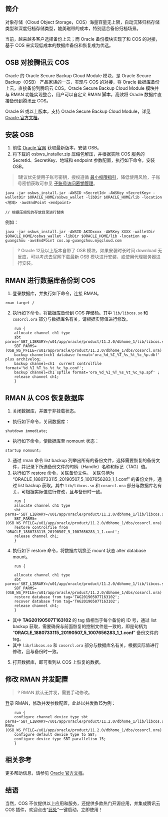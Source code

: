 ## 简介

对象存储（Cloud Object Storage，COS）海量容量无上限，自动沉降归档存储类型和深度归档存储类型，媲美磁带的成本，特别适合备份归档场景。

当前，越来越多客户选择备份上云；而 Oracle 备份模块实现了和 COS 的对接，基于 COS 来实现低成本的数据库备份和恢复成为优选。

## OSB 对接腾讯云 COS

Oracle 的 Oracle Secure Backup Cloud Module 模块，是 Oracle Secure Backup（OSB） 产品家族的一员，实现与 COS 的对接，将 Oracle 数据库备份上云，直接备份到腾讯云 COS。Oracle Secure Backup Cloud Module 模块并与 RMAN 功能实现整合，用户可以自定义 RMAN 脚本，高效将 Oracle 数据库直接备份到腾讯云 COS。

Oracle 9i 或以上版本，支持 Oracle Secure Backup Cloud Module，详见 [Oracle 官方文档](https://docs.oracle.com/en/database/oracle/oracle-database/12.2/rcmrf/oracle-secure-backup-osb-cloud-module.html#GUID-6FCF4FD8-861C-4D52-BB41-32E6EF03789F)。


## 安装 OSB

1. 前往 [Oracle 官网](https://docs.oracle.com/en/database/oracle/oracle-database/12.2/rcmrf/oracle-secure-backup-osb-cloud-module.html#GUID-964AADD2-3405-4476-8698-E9F2133CB5B7) 获取最新版本，安装 OSB。
2. 将下载的 osbws_installer.zip 压缩包解压，并根据实际 COS 服务的 SecretId、SecretKey、地域和 endpoint 参数配置，执行如下命令，安装 OSB。
>!建议优先使用子账号密钥，授权遵循 [最小权限指引](https://cloud.tencent.com/document/product/436/38618)，降低使用风险，子账号密钥获取可参见 [子账号访问密钥管理](https://cloud.tencent.com/document/product/598/37140)。
>
```
java -jar osbws_install.jar -AWSID <SecretId> -AWSKey <SecretKey> -walletDir $ORACLE_HOME/osbws_wallet -libDir $ORACLE_HOME/lib -location <地域> -awsEndPoint <endpoint>

// 根据压缩包的存放目录进行替换
```
例如：
```
java -jar osbws_install.jar -AWSID AKIDxxxx -AWSKey XXXX -walletDir $ORACLE_HOME/osbws_wallet -libDir $ORACLE_HOME/lib -location ap-guangzhou -awsEndPoint cos.ap-guangzhou.myqcloud.com
```
>? Oracle 12及以上版本自带了 OSB 模块，如果安装时长时间 download 无反应，可以考虑去官网下载最新 OSB 模块进行安装，或使用代理服务器进行安装。
>


## RMAN 进行数据库备份到 COS

1. 登录数据库，并执行如下命令，连接 RMAN。
```
rman target / 
```
2. 执行如下命令，将数据库备份到 COS 存储桶。其中 `lib/libcos.so` 和 `cosorcl.ora` 部分与数据库名有关，请根据实际值进行修改。
```
	run {
	allocate channel ch1 type
	sbt parms='SBT_LIBRARY=/u01/app/oracle/product/11.2.0/dbhome_1/lib/libcos.so,
	SBT_PARMS=(OSB_WS_PFILE=/u01/app/oracle/product/11.2.0/dbhome_1/dbs/cosorcl.ora)';
	backup channel=ch1 database format='ora_%d_%I_%T_%s_%t_%c_%p.dbf' plus archivelog;
	backup channel=ch1  current controlfile  format='%d_%I_%T_%s_%t_%c_%p.conf';
	backup channel=ch1 spfile format='ora_%d_%I_%T_%s_%t_%c_%p.spf' ;
	release channel ch1;
	}
```

## RMAN 从 COS 恢复数据库

1. 关闭数据库，并置于非挂载状态。
 - 执行如下命令，关闭数据库：
```
shutdown immediate;
```
 - 执行如下命令，使数据库至 nomount 状态：
```
startup nomount;
```
2. 通过 rman 命令 list backup 列举出所有的备份文件，选择需要恢复的备份文件，并记录下所选备份文件的句柄（Handle）名称和标记（TAG）值。
3. 执行如下 restore 命令，关联备份文件。
关联句柄为 “ORACLE_1880733115_20190507_5_1007656283_1_1.conf” 的备份文件，通过 list backup 获取。其中 `lib/libcos.so` 和 `cosorcl.ora` 部分与数据库名有关，可根据实际值进行修改，且与备份时一致。
```
	run {
	allocate channel ch1 type
	sbt parms='SBT_LIBRARY=/u01/app/oracle/product/11.2.0/dbhome_1/lib/libcos.so,
	SBT_PARMS=(OSB_WS_PFILE=/u01/app/oracle/product/11.2.0/dbhome_1/dbs/cosorcl.ora)';
	restore controlfile from 'ORACLE_1880733115_20190507_5_1007656283_1_1.conf';
	release channel ch1;
	}
```
4. 执行如下 restore 命令，将数据库切换至 mount 状态 alter database mount。
```
	run {

	allocate channel ch1 type
	sbt parms='SBT_LIBRARY=/u01/app/oracle/product/11.2.0/dbhome_1/lib/libcos.so,
	SBT_PARMS=(OSB_WS_PFILE=/u01/app/oracle/product/11.2.0/dbhome_1/dbs/cosorcl.ora)';
	restore database from tag='TAG20190507T163102';
	recover database from tag='TAG20190507T163102';
	release channel ch1;
	}
```
 - 其中 **TAG20190507T163102** 的 tag 值相当于每个备份的 ID 号，通过 list backup 获取，需要确保与前面恢复的控制文件是一致的，即是句柄为 “**ORACLE_1880733115_20190507_5_1007656283_1_1.conf**” 备份文件的 tag。
 - 其中 `lib/libcos.so` 和 `cosorcl.ora` 部分与数据库名有关，根据实际值进行修改，且与备份时一致。
5. 打开数据库，即可看到从 COS 上恢复的数据。


## 修改 RMAN 并发配置

>? RMAN 默认无并发，需要手动修改。
>

登录 RMAN，修改并发参数配置，此处以并发数15为例：
```
	run {
	configure channel device type sbt parms='SBT_LIBRARY=/u01/app/oracle/product/11.2.0/dbhome_1/lib/libcos.so ENV=(OSB_WS_PFILE=/u01/app/oracle/product/11.2.0/dbhome_1/dbs/cosorcl.ora)';
	configure default device type to SBT;
	configure device type SBT parallelism 15;
	}
```

## 相关参考

更多帮助信息，请参见 [Oracle 官方文档](https://docs.oracle.com/en/database/oracle/oracle-database/12.2/rcmrf/oracle-secure-backup-osb-cloud-module.html#GUID-6FCF4FD8-861C-4D52-BB41-32E6EF03789F)。


## 结语

当然，COS 不仅提供以上应用和服务，还提供多款热门开源应用，并集成腾讯云 COS 插件，欢迎点击“[此处](https://cloud.tencent.com/act/pro/Ecological-aggregation?from=18406)”一键启动，立即使用！


